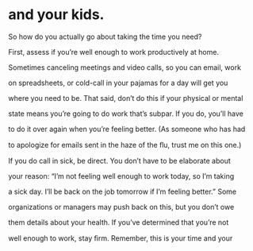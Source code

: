 # and your kids.

So how do you actually go about taking the time you need?

First, assess if you’re well enough to work productively at home.

Sometimes canceling meetings and video calls, so you can email, work

on spreadsheets, or cold-call in your pajamas for a day will get you

where you need to be. That said, don’t do this if your physical or mental

state means you’re going to do work that’s subpar. If you do, you’ll have

to do it over again when you’re feeling better. (As someone who has had

to apologize for emails sent in the haze of the ﬂu, trust me on this one.)

If you do call in sick, be direct. You don’t have to be elaborate about

your reason: “I’m not feeling well enough to work today, so I’m taking

a sick day. I’ll be back on the job tomorrow if I’m feeling better.” Some

organizations or managers may push back on this, but you don’t owe

them details about your health. If you’ve determined that you’re not

well enough to work, stay ﬁrm. Remember, this is your time and your